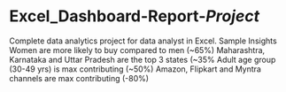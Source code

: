 # Excel_Dashboard-Report-_Project_
Complete data analytics project for data analyst in Excel. Sample Insights Women are more likely to buy compared to men (~65%) Maharashtra, Karnataka and Uttar Pradesh are the top 3 states (~35% Adult age group (30-49 yrs) is max contributing (~50%) Amazon, Flipkart and Myntra channels are max contributing (-80%)   
